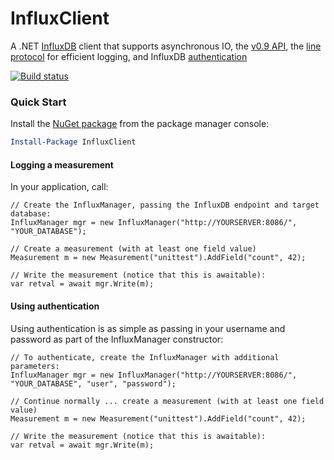 # InfluxClient
A .NET [InfluxDB](https://influxdb.com/) client that supports asynchronous IO, the [v0.9 API](https://influxdb.com/docs/v0.9/introduction/overview.html), the [line protocol](https://influxdb.com/docs/v0.9/write_protocols/line.html) for efficient logging, and InfluxDB [authentication](https://influxdb.com/docs/v0.9/administration/authentication_and_authorization.html)

[![Build status](https://ci.appveyor.com/api/projects/status/kab7aiacy0vjv1sr?svg=true)](https://ci.appveyor.com/project/danesparza/influxclient)

### Quick Start
Install the [NuGet package](https://www.nuget.org/packages/InfluxClient/) from the package manager console:

```powershell
Install-Package InfluxClient
```
#### Logging a measurement
In your application, call:

```CSharp
// Create the InfluxManager, passing the InfluxDB endpoint and target database:
InfluxManager mgr = new InfluxManager("http://YOURSERVER:8086/", "YOUR_DATABASE");

// Create a measurement (with at least one field value)
Measurement m = new Measurement("unittest").AddField("count", 42);

// Write the measurement (notice that this is awaitable):
var retval = await mgr.Write(m);
```

#### Using authentication
Using authentication is as simple as passing in your username and password as part of the InfluxManager constructor:

```CSharp
// To authenticate, create the InfluxManager with additional parameters:
InfluxManager mgr = new InfluxManager("http://YOURSERVER:8086/", "YOUR_DATABASE", "user", "password");

// Continue normally ... create a measurement (with at least one field value)
Measurement m = new Measurement("unittest").AddField("count", 42);

// Write the measurement (notice that this is awaitable):
var retval = await mgr.Write(m);
```
